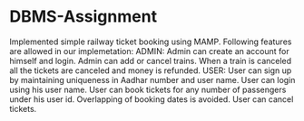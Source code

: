 # DBMS-Assignment
Implemented simple railway ticket booking using MAMP.
Following features are allowed in our implemetation:
ADMIN:
  Admin can create an account for himself and login.
  Admin can add or cancel trains.
  When a train is canceled all the tickets are canceled and money is refunded.
USER:
  User can sign up by maintaining uniqueness in Aadhar number and user name.
  User can login using his user name.
  User can book tickets for any number of passengers under his user id.
  Overlapping of booking dates is avoided.
  User can cancel tickets.
